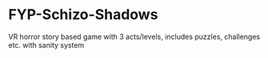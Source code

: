 # FYP-Schizo-Shadows
VR horror story based game with 3 acts/levels, includes puzzles, challenges etc. with sanity system 

